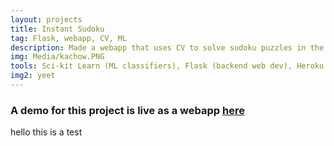 ```yaml
---
layout: projects
title: Instant Sudoku
tag: Flask, webapp, CV, ML
description: Made a webapp that uses CV to solve sudoku puzzles in the browser.
img: Media/kachow.PNG
tools: Sci-kit Learn (ML classifiers), Flask (backend web dev), Heroku (server deployment), OpenCV
img2: yeet
---
```


### A demo for this project is live as a webapp <a href="https://instant-sudoku.herokuwebapp.com">here</a>
hello this is a test
